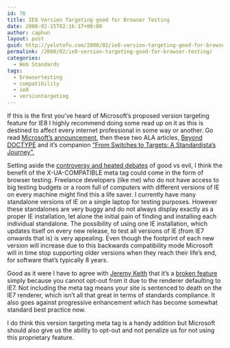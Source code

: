 ```yaml
---
id: 76
title: IE8 Version Targeting good for Browser Testing
date: 2008-02-15T02:16:17+00:00
author: caphun
layout: post
guid: http://yelotofu.com/2008/02/ie8-version-targeting-good-for-browser-testing/
permalink: /2008/02/ie8-version-targeting-good-for-browser-testing/
categories:
  - Web Standards
tags:
  - browsertesting
  - compatibility
  - ie8
  - versiontargeting
---
```

If this is the first you&#8217;ve heard of Microsoft&#8217;s proposed version targeting feature for IE8 I highly recommend doing some read up on it as this is destined to affect every internet professional in some way or another. Go read [Microsoft&#8217;s announcement](http://blogs.msdn.com/ie/archive/2008/01/21/compatibility-and-ie8.aspx), then these two ALA articles, [Beyond DOCTYPE](http://www.alistapart.com/articles/beyonddoctype) and it&#8217;s companion [&#8220;From Switches to Targets: A Standardista&#8217;s Journey&#8221;.](http://www.alistapart.com/articles/fromswitchestotargets)

Setting aside the [controversy and heated debates](http://www.maxdesign.com.au/2008/01/24/1e8/) of good vs evil, I think the benefit of the X-UA-COMPATIBLE meta tag could come in the form of browser testing. Freelance developers (like me) who do not have access to big testing budgets or a room full of computers with different versions of IE on every machine might find this a life saver. I currently have many standalone versions of IE on a single laptop for testing purposes. However these standalones are very buggy and do not always display exactly as a proper IE installation, let alone the initial pain of finding and installing each individual standalone. The possibility of using one IE installation, which updates itself on every new release, to test all versions of IE (from IE7 onwards that is) is very appealing. Even though the footprint of each new version will increase due to this backwards compatibility mode Microsoft will in time stop supporting older versions when they reach their life&#8217;s end, for software that&#8217;s typically 8 years.

Good as it were I have to agree with [Jeremy Keith](http://adactio.com/journal/) that it&#8217;s a [broken feature](http://adactio.com/journal/1403) simply because you cannot opt-out from it due to the renderer defaulting to IE7. Not including the meta tag means your site is sentenced to death on the IE7 renderer, which isn&#8217;t all that great in terms of standards compliance. It also goes against progressive enhancement which has become somewhat standard best practice now.

I do think this version targeting meta tag is a handy addition but Microsoft should also give us the ability to opt-out and not penalize us for not using this proprietary feature.